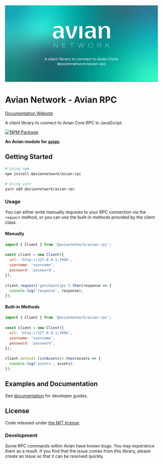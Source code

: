 ![Avian RPC Banner](https://github.com/AvianNetwork/avian-rpc/raw/main/media/repo-banner.png)

# Avian Network - Avian RPC

<a href="https://aviannetwork.github.io/avian-rpc/Client.html" target="_blank">Documentation Website</a>

A client library to connect to Avian Core RPC in JavaScript.

[![NPM Package](https://img.shields.io/npm/v/@ravenite/ravencoin-rpc.svg?style=flat-square)](https://www.npmjs.org/package/@ravenite/ravencoin-rpc)

**An Avian module for [avian](https://github.com/AvianNetwork/Avian).**

## Getting Started

```sh
# Using npm
npm install @aviannetwork/avian-rpc

# Using yarn
yarn add @aviannetwork/avian-rpc
```

### Usage

You can either write manually requests to your RPC connection via the `request` method, or you can use the built-in methods provided by the client class.

#### Manually

```javascript
import { Client } from '@aviannetwork/avian-rpc';

const client = new Client({
  url: 'http://127.0.0.1:7896',
  username: 'username',
  password: 'password',
});

client.request('getchaintips').then(response => {
  console.log('response', response);
});
```

#### Built-in Methods

```javascript
import { Client } from '@aviannetwork/avian-rpc';

const client = new Client({
  url: 'http://127.0.0.1:7896',
  username: 'username',
  password: 'password',
});

client.methods.listAssets().then(assets => {
  console.log('assets', assets);
});
```

## Examples and Documentation

See [documentation](https://aviannetwork.github.io/avian-rpc/Client.html) for developer guides.

## License

Code released under [the MIT license](./LICENSE.md).

### Development

Some RPC commands within Avian have known bugs. You may experience them as a result. If you find that the issue comes from this library, please create an Issue so that it can be resolved quickly.